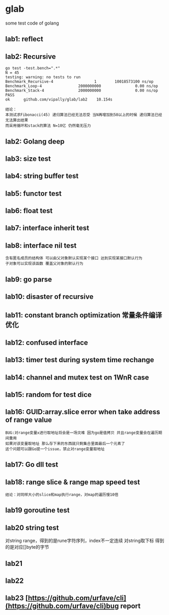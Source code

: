 # glab
some test code of golang

## lab1: reflect

## lab2: Recursive
	go test -test.bench=".*"
	N = 45
	testing: warning: no tests to run
	Benchmark_Recursive-4                  1        10018573100 ns/op
	Benchmark_Loop-4                2000000000               0.00 ns/op
	Benchmark_Stack-4               2000000000               0.00 ns/op
	PASS
	ok      github.com/vipally/glab/lab2    10.154s
	
	结论：
	本测试求Fibonacci(45) 递归算法已经无法忍受 当N再增加到50以上的时候 递归算法已经无法算出结果
	而采用循环和stack的算法 N=10亿 仍然毫无压力
	
## lab2: Golang deep

## lab3: size test

## lab4: string buffer test

## lab5: functor test

## lab6: float test

## lab7: interface inherit test

## lab8: interface nil test
	含有匿名成员的结构体 可以由父对象默认实现某个接口 达到实现某接口默认行为
	子对象可以实现该函数 覆盖父对象的默认行为

## lab9: go parse

## lab10: disaster of recursive

## lab11: constant branch optimization 常量条件编译优化

## lab12: confused interface

## lab13: timer test during system time rechange

## lab14: channel and mutex test on 1WnR case

## lab15: random for test dice

## lab16: GUID:array.slice error when take address of range value
	BUG:对range变量x进行取地址将会是一场灾难 因为go是值拷贝 并且range变量会在遍历期间重用
	如果对该变量取地址 那么存下来的东西就只剩集合里面最后一个元素了
	这个问题可以跟Go提一个issue，禁止对range变量取地址

## lab17: Go dll test

## lab18: range slice & range map speed test
	结论：对同样大小的slice和map执行range，对map的遍历慢10倍

## lab19 goroutine test
## lab20 string test
 对string range，得到的是rune字符序列，index不一定连续
 对string取下标 得到的是对应[]byte的字节

## lab21

## lab22

## lab23 [https://github.com/urfave/cli](https://github.com/urfave/cli)bug report


	
